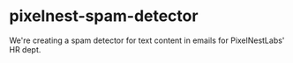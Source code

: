 # pixelnest-spam-detector
We're creating a spam detector for text content in emails for PixelNestLabs' HR dept.
